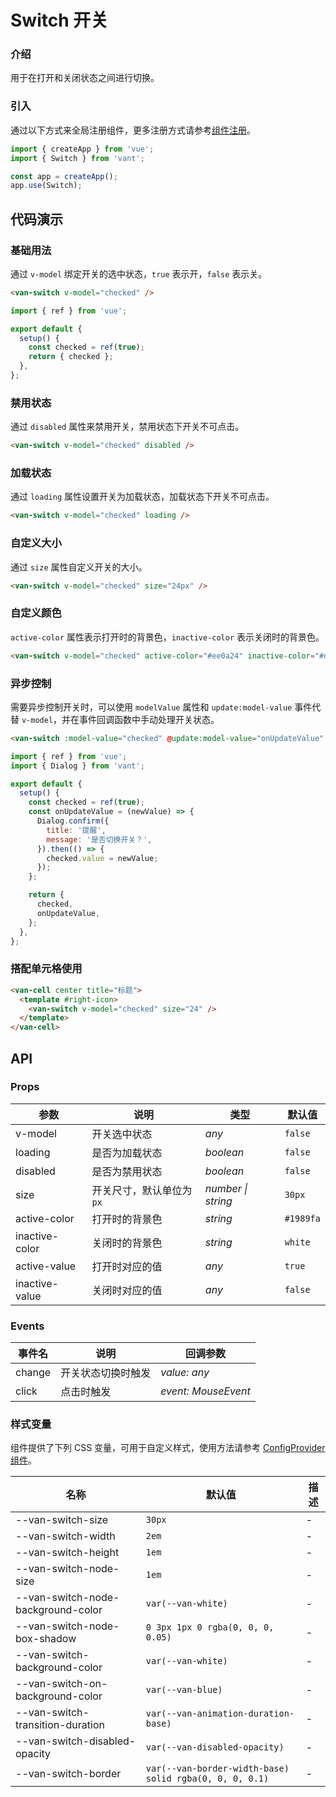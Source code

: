 # Switch 开关

### 介绍

用于在打开和关闭状态之间进行切换。

### 引入

通过以下方式来全局注册组件，更多注册方式请参考[组件注册](#/zh-CN/advanced-usage#zu-jian-zhu-ce)。

```js
import { createApp } from 'vue';
import { Switch } from 'vant';

const app = createApp();
app.use(Switch);
```

## 代码演示

### 基础用法

通过 `v-model` 绑定开关的选中状态，`true` 表示开，`false` 表示关。

```html
<van-switch v-model="checked" />
```

```js
import { ref } from 'vue';

export default {
  setup() {
    const checked = ref(true);
    return { checked };
  },
};
```

### 禁用状态

通过 `disabled` 属性来禁用开关，禁用状态下开关不可点击。

```html
<van-switch v-model="checked" disabled />
```

### 加载状态

通过 `loading` 属性设置开关为加载状态，加载状态下开关不可点击。

```html
<van-switch v-model="checked" loading />
```

### 自定义大小

通过 `size` 属性自定义开关的大小。

```html
<van-switch v-model="checked" size="24px" />
```

### 自定义颜色

`active-color` 属性表示打开时的背景色，`inactive-color` 表示关闭时的背景色。

```html
<van-switch v-model="checked" active-color="#ee0a24" inactive-color="#dcdee0" />
```

### 异步控制

需要异步控制开关时，可以使用 `modelValue` 属性和 `update:model-value` 事件代替 `v-model`，并在事件回调函数中手动处理开关状态。

```html
<van-switch :model-value="checked" @update:model-value="onUpdateValue" />
```

```js
import { ref } from 'vue';
import { Dialog } from 'vant';

export default {
  setup() {
    const checked = ref(true);
    const onUpdateValue = (newValue) => {
      Dialog.confirm({
        title: '提醒',
        message: '是否切换开关？',
      }).then(() => {
        checked.value = newValue;
      });
    };

    return {
      checked,
      onUpdateValue,
    };
  },
};
```

### 搭配单元格使用

```html
<van-cell center title="标题">
  <template #right-icon>
    <van-switch v-model="checked" size="24" />
  </template>
</van-cell>
```

## API

### Props

| 参数           | 说明                     | 类型               | 默认值    |
| -------------- | ------------------------ | ------------------ | --------- |
| v-model        | 开关选中状态             | _any_              | `false`   |
| loading        | 是否为加载状态           | _boolean_          | `false`   |
| disabled       | 是否为禁用状态           | _boolean_          | `false`   |
| size           | 开关尺寸，默认单位为`px` | _number \| string_ | `30px`    |
| active-color   | 打开时的背景色           | _string_           | `#1989fa` |
| inactive-color | 关闭时的背景色           | _string_           | `white`   |
| active-value   | 打开时对应的值           | _any_              | `true`    |
| inactive-value | 关闭时对应的值           | _any_              | `false`   |

### Events

| 事件名 | 说明               | 回调参数            |
| ------ | ------------------ | ------------------- |
| change | 开关状态切换时触发 | _value: any_        |
| click  | 点击时触发         | _event: MouseEvent_ |

### 样式变量

组件提供了下列 CSS 变量，可用于自定义样式，使用方法请参考 [ConfigProvider 组件](#/zh-CN/config-provider)。

| 名称 | 默认值 | 描述 |
| --- | --- | --- |
| --van-switch-size | `30px` | - |
| --van-switch-width | `2em` | - |
| --van-switch-height | `1em` | - |
| --van-switch-node-size | `1em` | - |
| --van-switch-node-background-color | `var(--van-white)` | - |
| --van-switch-node-box-shadow | `0 3px 1px 0 rgba(0, 0, 0, 0.05)` | - |
| --van-switch-background-color | `var(--van-white)` | - |
| --van-switch-on-background-color | `var(--van-blue)` | - |
| --van-switch-transition-duration | `var(--van-animation-duration-base)` | - |
| --van-switch-disabled-opacity | `var(--van-disabled-opacity)` | - |
| --van-switch-border | `var(--van-border-width-base) solid rgba(0, 0, 0, 0.1)` | - |
